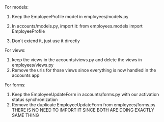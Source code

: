 For models:

1. Keep the EmployeeProfile model in employees/models.py
2. In accounts/models.py, import it: from employees.models import EmployeeProfile

3. Don't extend it, just use it directly



For views:

1. keep the views in the accounts/views.py and delete the views in employees/views.py
2. Remove the urls for those views since everything is now handled in the accounts app



For forms:

1. Keep the EmployeeUpdateForm in accounts/forms.py with our activation status synchronization
3. Remove the duplicate EmployeeUpdateForm from employees/forms.py
  THERE IS NO NEED TO IMPORT IT SINCE BOTH ARE DOING EXACTLY SAME THING